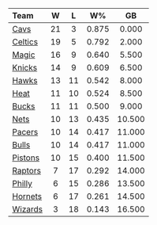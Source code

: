 | Team                            |  W  |  L  |  W%   |   GB   |
|:--------------------------------|:---:|:---:|:-----:|:------:|
| [Cavs](/r/clevelandcavs)        | 21  |  3  | 0.875 | 0.000  |
| [Celtics](/r/bostonceltics)     | 19  |  5  | 0.792 | 2.000  |
| [Magic](/r/OrlandoMagic)        | 16  |  9  | 0.640 | 5.500  |
| [Knicks](/r/NYKnicks)           | 14  |  9  | 0.609 | 6.500  |
| [Hawks](/r/AtlantaHawks)        | 13  | 11  | 0.542 | 8.000  |
| [Heat](/r/heat)                 | 11  | 10  | 0.524 | 8.500  |
| [Bucks](/r/MkeBucks)            | 11  | 11  | 0.500 | 9.000  |
| [Nets](/r/GoNets)               | 10  | 13  | 0.435 | 10.500 |
| [Pacers](/r/pacers)             | 10  | 14  | 0.417 | 11.000 |
| [Bulls](/r/chicagobulls)        | 10  | 14  | 0.417 | 11.000 |
| [Pistons](/r/DetroitPistons)    | 10  | 15  | 0.400 | 11.500 |
| [Raptors](/r/torontoraptors)    |  7  | 17  | 0.292 | 14.000 |
| [Philly](/r/sixers)             |  6  | 15  | 0.286 | 13.500 |
| [Hornets](/r/CharlotteHornets)  |  6  | 17  | 0.261 | 14.500 |
| [Wizards](/r/washingtonwizards) |  3  | 18  | 0.143 | 16.500 |